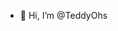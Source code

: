 - 👋 Hi, I’m @TeddyOhs

<!---
TeddyOhs/TeddyOhs is a ✨ special ✨ repository because its `README.md` (this file) appears on your GitHub profile.
You can click the Preview link to take a look at your changes.
--->
